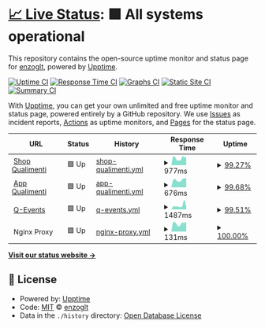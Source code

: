 # [📈 Live Status](https://enzoglt.github.io/qualimenti-uptime): <!--live status--> **🟩 All systems operational**

This repository contains the open-source uptime monitor and status page for [enzoglt](https://enzoglt.github.io/qualimenti-uptime), powered by [Upptime](https://github.com/upptime/upptime).

[![Uptime CI](https://github.com/enzoglt/qualimenti-uptime/workflows/Uptime%20CI/badge.svg)](https://github.com/enzoglt/qualimenti-uptime/actions?query=workflow%3A%22Uptime+CI%22)
[![Response Time CI](https://github.com/enzoglt/qualimenti-uptime/workflows/Response%20Time%20CI/badge.svg)](https://github.com/enzoglt/qualimenti-uptime/actions?query=workflow%3A%22Response+Time+CI%22)
[![Graphs CI](https://github.com/enzoglt/qualimenti-uptime/workflows/Graphs%20CI/badge.svg)](https://github.com/enzoglt/qualimenti-uptime/actions?query=workflow%3A%22Graphs+CI%22)
[![Static Site CI](https://github.com/enzoglt/qualimenti-uptime/workflows/Static%20Site%20CI/badge.svg)](https://github.com/enzoglt/qualimenti-uptime/actions?query=workflow%3A%22Static+Site+CI%22)
[![Summary CI](https://github.com/enzoglt/qualimenti-uptime/workflows/Summary%20CI/badge.svg)](https://github.com/enzoglt/qualimenti-uptime/actions?query=workflow%3A%22Summary+CI%22)

With [Upptime](https://upptime.js.org), you can get your own unlimited and free uptime monitor and status page, powered entirely by a GitHub repository. We use [Issues](https://github.com/enzoglt/qualimenti-uptime/issues) as incident reports, [Actions](https://github.com/enzoglt/qualimenti-uptime/actions) as uptime monitors, and [Pages](https://enzoglt.github.io/qualimenti-uptime) for the status page.

<!--start: status pages-->
<!-- This summary is generated by Upptime (https://github.com/upptime/upptime) -->
<!-- Do not edit this manually, your changes will be overwritten -->
<!-- prettier-ignore -->
| URL | Status | History | Response Time | Uptime |
| --- | ------ | ------- | ------------- | ------ |
| <img alt="" src="https://raw.githubusercontent.com/enzoglt/qualimenti-uptime/master/assets/quali-favicon.png" height="13"> [Shop Qualimenti](https://shop.qualimenti.com) | 🟩 Up | [shop-qualimenti.yml](https://github.com/enzoglt/qualimenti-uptime/commits/HEAD/history/shop-qualimenti.yml) | <details><summary><img alt="Response time graph" src="./graphs/shop-qualimenti/response-time-week.png" height="20"> 977ms</summary><br><a href="https://enzoglt.github.io/qualimenti-uptime/history/shop-qualimenti"><img alt="Response time 1014" src="https://img.shields.io/endpoint?url=https%3A%2F%2Fraw.githubusercontent.com%2Fenzoglt%2Fqualimenti-uptime%2FHEAD%2Fapi%2Fshop-qualimenti%2Fresponse-time.json"></a><br><a href="https://enzoglt.github.io/qualimenti-uptime/history/shop-qualimenti"><img alt="24-hour response time 1147" src="https://img.shields.io/endpoint?url=https%3A%2F%2Fraw.githubusercontent.com%2Fenzoglt%2Fqualimenti-uptime%2FHEAD%2Fapi%2Fshop-qualimenti%2Fresponse-time-day.json"></a><br><a href="https://enzoglt.github.io/qualimenti-uptime/history/shop-qualimenti"><img alt="7-day response time 977" src="https://img.shields.io/endpoint?url=https%3A%2F%2Fraw.githubusercontent.com%2Fenzoglt%2Fqualimenti-uptime%2FHEAD%2Fapi%2Fshop-qualimenti%2Fresponse-time-week.json"></a><br><a href="https://enzoglt.github.io/qualimenti-uptime/history/shop-qualimenti"><img alt="30-day response time 1021" src="https://img.shields.io/endpoint?url=https%3A%2F%2Fraw.githubusercontent.com%2Fenzoglt%2Fqualimenti-uptime%2FHEAD%2Fapi%2Fshop-qualimenti%2Fresponse-time-month.json"></a><br><a href="https://enzoglt.github.io/qualimenti-uptime/history/shop-qualimenti"><img alt="1-year response time 1014" src="https://img.shields.io/endpoint?url=https%3A%2F%2Fraw.githubusercontent.com%2Fenzoglt%2Fqualimenti-uptime%2FHEAD%2Fapi%2Fshop-qualimenti%2Fresponse-time-year.json"></a></details> | <details><summary><a href="https://enzoglt.github.io/qualimenti-uptime/history/shop-qualimenti">99.27%</a></summary><a href="https://enzoglt.github.io/qualimenti-uptime/history/shop-qualimenti"><img alt="All-time uptime 99.92%" src="https://img.shields.io/endpoint?url=https%3A%2F%2Fraw.githubusercontent.com%2Fenzoglt%2Fqualimenti-uptime%2FHEAD%2Fapi%2Fshop-qualimenti%2Fuptime.json"></a><br><a href="https://enzoglt.github.io/qualimenti-uptime/history/shop-qualimenti"><img alt="24-hour uptime 100.00%" src="https://img.shields.io/endpoint?url=https%3A%2F%2Fraw.githubusercontent.com%2Fenzoglt%2Fqualimenti-uptime%2FHEAD%2Fapi%2Fshop-qualimenti%2Fuptime-day.json"></a><br><a href="https://enzoglt.github.io/qualimenti-uptime/history/shop-qualimenti"><img alt="7-day uptime 99.27%" src="https://img.shields.io/endpoint?url=https%3A%2F%2Fraw.githubusercontent.com%2Fenzoglt%2Fqualimenti-uptime%2FHEAD%2Fapi%2Fshop-qualimenti%2Fuptime-week.json"></a><br><a href="https://enzoglt.github.io/qualimenti-uptime/history/shop-qualimenti"><img alt="30-day uptime 99.83%" src="https://img.shields.io/endpoint?url=https%3A%2F%2Fraw.githubusercontent.com%2Fenzoglt%2Fqualimenti-uptime%2FHEAD%2Fapi%2Fshop-qualimenti%2Fuptime-month.json"></a><br><a href="https://enzoglt.github.io/qualimenti-uptime/history/shop-qualimenti"><img alt="1-year uptime 99.92%" src="https://img.shields.io/endpoint?url=https%3A%2F%2Fraw.githubusercontent.com%2Fenzoglt%2Fqualimenti-uptime%2FHEAD%2Fapi%2Fshop-qualimenti%2Fuptime-year.json"></a></details>
| <img alt="" src="https://raw.githubusercontent.com/enzoglt/qualimenti-uptime/master/assets/quali-favicon.png" height="13"> [App Qualimenti](https://app.qualimenti.com) | 🟩 Up | [app-qualimenti.yml](https://github.com/enzoglt/qualimenti-uptime/commits/HEAD/history/app-qualimenti.yml) | <details><summary><img alt="Response time graph" src="./graphs/app-qualimenti/response-time-week.png" height="20"> 676ms</summary><br><a href="https://enzoglt.github.io/qualimenti-uptime/history/app-qualimenti"><img alt="Response time 616" src="https://img.shields.io/endpoint?url=https%3A%2F%2Fraw.githubusercontent.com%2Fenzoglt%2Fqualimenti-uptime%2FHEAD%2Fapi%2Fapp-qualimenti%2Fresponse-time.json"></a><br><a href="https://enzoglt.github.io/qualimenti-uptime/history/app-qualimenti"><img alt="24-hour response time 846" src="https://img.shields.io/endpoint?url=https%3A%2F%2Fraw.githubusercontent.com%2Fenzoglt%2Fqualimenti-uptime%2FHEAD%2Fapi%2Fapp-qualimenti%2Fresponse-time-day.json"></a><br><a href="https://enzoglt.github.io/qualimenti-uptime/history/app-qualimenti"><img alt="7-day response time 676" src="https://img.shields.io/endpoint?url=https%3A%2F%2Fraw.githubusercontent.com%2Fenzoglt%2Fqualimenti-uptime%2FHEAD%2Fapi%2Fapp-qualimenti%2Fresponse-time-week.json"></a><br><a href="https://enzoglt.github.io/qualimenti-uptime/history/app-qualimenti"><img alt="30-day response time 639" src="https://img.shields.io/endpoint?url=https%3A%2F%2Fraw.githubusercontent.com%2Fenzoglt%2Fqualimenti-uptime%2FHEAD%2Fapi%2Fapp-qualimenti%2Fresponse-time-month.json"></a><br><a href="https://enzoglt.github.io/qualimenti-uptime/history/app-qualimenti"><img alt="1-year response time 616" src="https://img.shields.io/endpoint?url=https%3A%2F%2Fraw.githubusercontent.com%2Fenzoglt%2Fqualimenti-uptime%2FHEAD%2Fapi%2Fapp-qualimenti%2Fresponse-time-year.json"></a></details> | <details><summary><a href="https://enzoglt.github.io/qualimenti-uptime/history/app-qualimenti">99.68%</a></summary><a href="https://enzoglt.github.io/qualimenti-uptime/history/app-qualimenti"><img alt="All-time uptime 99.96%" src="https://img.shields.io/endpoint?url=https%3A%2F%2Fraw.githubusercontent.com%2Fenzoglt%2Fqualimenti-uptime%2FHEAD%2Fapi%2Fapp-qualimenti%2Fuptime.json"></a><br><a href="https://enzoglt.github.io/qualimenti-uptime/history/app-qualimenti"><img alt="24-hour uptime 100.00%" src="https://img.shields.io/endpoint?url=https%3A%2F%2Fraw.githubusercontent.com%2Fenzoglt%2Fqualimenti-uptime%2FHEAD%2Fapi%2Fapp-qualimenti%2Fuptime-day.json"></a><br><a href="https://enzoglt.github.io/qualimenti-uptime/history/app-qualimenti"><img alt="7-day uptime 99.68%" src="https://img.shields.io/endpoint?url=https%3A%2F%2Fraw.githubusercontent.com%2Fenzoglt%2Fqualimenti-uptime%2FHEAD%2Fapi%2Fapp-qualimenti%2Fuptime-week.json"></a><br><a href="https://enzoglt.github.io/qualimenti-uptime/history/app-qualimenti"><img alt="30-day uptime 99.93%" src="https://img.shields.io/endpoint?url=https%3A%2F%2Fraw.githubusercontent.com%2Fenzoglt%2Fqualimenti-uptime%2FHEAD%2Fapi%2Fapp-qualimenti%2Fuptime-month.json"></a><br><a href="https://enzoglt.github.io/qualimenti-uptime/history/app-qualimenti"><img alt="1-year uptime 99.96%" src="https://img.shields.io/endpoint?url=https%3A%2F%2Fraw.githubusercontent.com%2Fenzoglt%2Fqualimenti-uptime%2FHEAD%2Fapi%2Fapp-qualimenti%2Fuptime-year.json"></a></details>
| <img alt="" src="https://raw.githubusercontent.com/enzoglt/qualimenti-uptime/master/assets/quali-favicon.png" height="13"> [Q-Events](https://q-events.it) | 🟩 Up | [q-events.yml](https://github.com/enzoglt/qualimenti-uptime/commits/HEAD/history/q-events.yml) | <details><summary><img alt="Response time graph" src="./graphs/q-events/response-time-week.png" height="20"> 1487ms</summary><br><a href="https://enzoglt.github.io/qualimenti-uptime/history/q-events"><img alt="Response time 1385" src="https://img.shields.io/endpoint?url=https%3A%2F%2Fraw.githubusercontent.com%2Fenzoglt%2Fqualimenti-uptime%2FHEAD%2Fapi%2Fq-events%2Fresponse-time.json"></a><br><a href="https://enzoglt.github.io/qualimenti-uptime/history/q-events"><img alt="24-hour response time 1177" src="https://img.shields.io/endpoint?url=https%3A%2F%2Fraw.githubusercontent.com%2Fenzoglt%2Fqualimenti-uptime%2FHEAD%2Fapi%2Fq-events%2Fresponse-time-day.json"></a><br><a href="https://enzoglt.github.io/qualimenti-uptime/history/q-events"><img alt="7-day response time 1487" src="https://img.shields.io/endpoint?url=https%3A%2F%2Fraw.githubusercontent.com%2Fenzoglt%2Fqualimenti-uptime%2FHEAD%2Fapi%2Fq-events%2Fresponse-time-week.json"></a><br><a href="https://enzoglt.github.io/qualimenti-uptime/history/q-events"><img alt="30-day response time 1353" src="https://img.shields.io/endpoint?url=https%3A%2F%2Fraw.githubusercontent.com%2Fenzoglt%2Fqualimenti-uptime%2FHEAD%2Fapi%2Fq-events%2Fresponse-time-month.json"></a><br><a href="https://enzoglt.github.io/qualimenti-uptime/history/q-events"><img alt="1-year response time 1385" src="https://img.shields.io/endpoint?url=https%3A%2F%2Fraw.githubusercontent.com%2Fenzoglt%2Fqualimenti-uptime%2FHEAD%2Fapi%2Fq-events%2Fresponse-time-year.json"></a></details> | <details><summary><a href="https://enzoglt.github.io/qualimenti-uptime/history/q-events">99.51%</a></summary><a href="https://enzoglt.github.io/qualimenti-uptime/history/q-events"><img alt="All-time uptime 99.95%" src="https://img.shields.io/endpoint?url=https%3A%2F%2Fraw.githubusercontent.com%2Fenzoglt%2Fqualimenti-uptime%2FHEAD%2Fapi%2Fq-events%2Fuptime.json"></a><br><a href="https://enzoglt.github.io/qualimenti-uptime/history/q-events"><img alt="24-hour uptime 96.54%" src="https://img.shields.io/endpoint?url=https%3A%2F%2Fraw.githubusercontent.com%2Fenzoglt%2Fqualimenti-uptime%2FHEAD%2Fapi%2Fq-events%2Fuptime-day.json"></a><br><a href="https://enzoglt.github.io/qualimenti-uptime/history/q-events"><img alt="7-day uptime 99.51%" src="https://img.shields.io/endpoint?url=https%3A%2F%2Fraw.githubusercontent.com%2Fenzoglt%2Fqualimenti-uptime%2FHEAD%2Fapi%2Fq-events%2Fuptime-week.json"></a><br><a href="https://enzoglt.github.io/qualimenti-uptime/history/q-events"><img alt="30-day uptime 99.89%" src="https://img.shields.io/endpoint?url=https%3A%2F%2Fraw.githubusercontent.com%2Fenzoglt%2Fqualimenti-uptime%2FHEAD%2Fapi%2Fq-events%2Fuptime-month.json"></a><br><a href="https://enzoglt.github.io/qualimenti-uptime/history/q-events"><img alt="1-year uptime 99.95%" src="https://img.shields.io/endpoint?url=https%3A%2F%2Fraw.githubusercontent.com%2Fenzoglt%2Fqualimenti-uptime%2FHEAD%2Fapi%2Fq-events%2Fuptime-year.json"></a></details>
| <img alt="" src="https://nginxproxymanager.com/icon.png" height="13"> Nginx Proxy | 🟩 Up | [nginx-proxy.yml](https://github.com/enzoglt/qualimenti-uptime/commits/HEAD/history/nginx-proxy.yml) | <details><summary><img alt="Response time graph" src="./graphs/nginx-proxy/response-time-week.png" height="20"> 131ms</summary><br><a href="https://enzoglt.github.io/qualimenti-uptime/history/nginx-proxy"><img alt="Response time 133" src="https://img.shields.io/endpoint?url=https%3A%2F%2Fraw.githubusercontent.com%2Fenzoglt%2Fqualimenti-uptime%2FHEAD%2Fapi%2Fnginx-proxy%2Fresponse-time.json"></a><br><a href="https://enzoglt.github.io/qualimenti-uptime/history/nginx-proxy"><img alt="24-hour response time 157" src="https://img.shields.io/endpoint?url=https%3A%2F%2Fraw.githubusercontent.com%2Fenzoglt%2Fqualimenti-uptime%2FHEAD%2Fapi%2Fnginx-proxy%2Fresponse-time-day.json"></a><br><a href="https://enzoglt.github.io/qualimenti-uptime/history/nginx-proxy"><img alt="7-day response time 131" src="https://img.shields.io/endpoint?url=https%3A%2F%2Fraw.githubusercontent.com%2Fenzoglt%2Fqualimenti-uptime%2FHEAD%2Fapi%2Fnginx-proxy%2Fresponse-time-week.json"></a><br><a href="https://enzoglt.github.io/qualimenti-uptime/history/nginx-proxy"><img alt="30-day response time 135" src="https://img.shields.io/endpoint?url=https%3A%2F%2Fraw.githubusercontent.com%2Fenzoglt%2Fqualimenti-uptime%2FHEAD%2Fapi%2Fnginx-proxy%2Fresponse-time-month.json"></a><br><a href="https://enzoglt.github.io/qualimenti-uptime/history/nginx-proxy"><img alt="1-year response time 133" src="https://img.shields.io/endpoint?url=https%3A%2F%2Fraw.githubusercontent.com%2Fenzoglt%2Fqualimenti-uptime%2FHEAD%2Fapi%2Fnginx-proxy%2Fresponse-time-year.json"></a></details> | <details><summary><a href="https://enzoglt.github.io/qualimenti-uptime/history/nginx-proxy">100.00%</a></summary><a href="https://enzoglt.github.io/qualimenti-uptime/history/nginx-proxy"><img alt="All-time uptime 100.00%" src="https://img.shields.io/endpoint?url=https%3A%2F%2Fraw.githubusercontent.com%2Fenzoglt%2Fqualimenti-uptime%2FHEAD%2Fapi%2Fnginx-proxy%2Fuptime.json"></a><br><a href="https://enzoglt.github.io/qualimenti-uptime/history/nginx-proxy"><img alt="24-hour uptime 100.00%" src="https://img.shields.io/endpoint?url=https%3A%2F%2Fraw.githubusercontent.com%2Fenzoglt%2Fqualimenti-uptime%2FHEAD%2Fapi%2Fnginx-proxy%2Fuptime-day.json"></a><br><a href="https://enzoglt.github.io/qualimenti-uptime/history/nginx-proxy"><img alt="7-day uptime 100.00%" src="https://img.shields.io/endpoint?url=https%3A%2F%2Fraw.githubusercontent.com%2Fenzoglt%2Fqualimenti-uptime%2FHEAD%2Fapi%2Fnginx-proxy%2Fuptime-week.json"></a><br><a href="https://enzoglt.github.io/qualimenti-uptime/history/nginx-proxy"><img alt="30-day uptime 100.00%" src="https://img.shields.io/endpoint?url=https%3A%2F%2Fraw.githubusercontent.com%2Fenzoglt%2Fqualimenti-uptime%2FHEAD%2Fapi%2Fnginx-proxy%2Fuptime-month.json"></a><br><a href="https://enzoglt.github.io/qualimenti-uptime/history/nginx-proxy"><img alt="1-year uptime 100.00%" src="https://img.shields.io/endpoint?url=https%3A%2F%2Fraw.githubusercontent.com%2Fenzoglt%2Fqualimenti-uptime%2FHEAD%2Fapi%2Fnginx-proxy%2Fuptime-year.json"></a></details>

<!--end: status pages-->

[**Visit our status website →**](https://enzoglt.github.io/qualimenti-uptime)

## 📄 License

- Powered by: [Upptime](https://github.com/upptime/upptime)
- Code: [MIT](./LICENSE) © [enzoglt](https://enzoglt.github.io/qualimenti-uptime)
- Data in the `./history` directory: [Open Database License](https://opendatacommons.org/licenses/odbl/1-0/)
